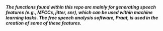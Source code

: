 ##### The functions found within this repo are mainly for generating speech features (e.g., MFCCs, jitter, snr), which can be used within machine learning tasks. The free speech analysis software, Praat, is used in the creation of some of these features.
